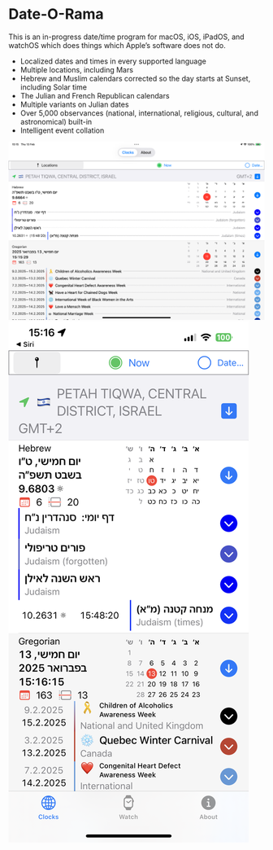 # Date-O-Rama

This is an in-progress date/time program for macOS, iOS, iPadOS, and watchOS which does things which Apple’s software does not do.  

* Localized dates and times in every supported language
* Multiple locations, including Mars
* Hebrew and Muslim calendars corrected so the day starts at Sunset, including Solar time
* The Julian and French Republican calendars
* Multiple variants on Julian dates
* Over 5,000 observances (national, international, religious, cultural, and astronomical) built-in
* Intelligent event collation

![iPadOS screenshot](./IMG_0046.PNG)
![iOS screenshot](./IMG_2182.PNG)
